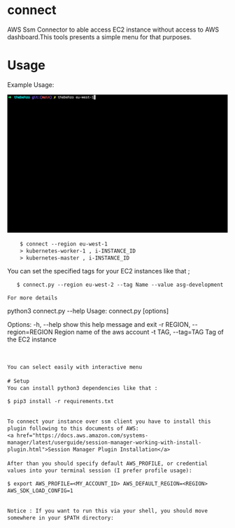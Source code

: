 # connect
AWS Ssm Connector to able access EC2 instance without access to AWS dashboard.This tools presents a simple menu for that purposes.

# Usage
Example Usage:

<img src="./img/demo.gif"></img>
```
    $ connect --region eu-west-1
    > kubernetes-worker-1 , i-INSTANCE_ID
    > kubernetes-master , i-INSTANCE_ID
```

You can set the specified tags for your EC2 instances like that ;

```
   $ connect.py --region eu-west-2 --tag Name --value asg-development
```

```
For more details 

```
python3 connect.py --help
Usage: connect.py [options]

Options:
  -h, --help            show this help message and exit
  -r REGION, --region=REGION
                        Region name of the aws account
  -t TAG, --tag=TAG     Tag of the EC2 instance
```


You can select easily with interactive menu

# Setup
You can install python3 dependencies like that :
```
    $ pip3 install -r requirements.txt
```

To connect your instance over ssm client you have to install this plugin following to this documents of AWS:
<a href="https://docs.aws.amazon.com/systems-manager/latest/userguide/session-manager-working-with-install-plugin.html">Session Manager Plugin Installation</a>

After than you should specify default AWS_PROFILE, or credential values into your terminal session (I prefer profile usage):

```
    $ export AWS_PROFILE=<MY_ACCOUNT_ID> AWS_DEFAULT_REGION=<REGION> AWS_SDK_LOAD_CONFIG=1
```

Notice : If you want to run this via your shell, you should move somewhere in your $PATH directory:
